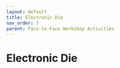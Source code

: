 ```yaml
---
layout: default
title: Electronic Die
nav_order: 7
parent: Face-to-Face Workshop Activities
---
```


# Electronic Die
